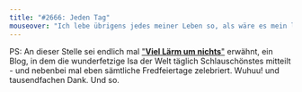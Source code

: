 ```yaml
---
title: "#2666: Jeden Tag"
mouseover: "Ich lebe übrigens jedes meiner Leben so, als wäre es mein letztes."
---
```


PS: 
An dieser Stelle sei endlich mal <a href="http://isas-leben.blogspot.de/" title="Viel Lärm um nichts">"<strong>Viel Lärm um nichts</strong>"</a> erwähnt, ein Blog, in dem die wunderfetzige Isa der Welt täglich Schlauschönstes mitteilt - und nebenbei mal eben sämtliche Fredfeiertage zelebriert. 
Wuhuu! und tausendfachen Dank.
Und so.
